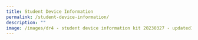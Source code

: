 ```yaml
---
title: Student Device Information
permalink: /student-device-information/
description: ""
image: /images/dr4 - student device information kit 20230327 - updated1.jpg
---
```

